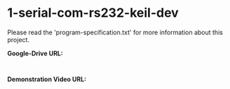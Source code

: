# 1-serial-com-rs232-keil-dev

Please read the 'program-specification.txt' for more information about this
project.

**Google-Drive URL:**
```
  
```

**Demonstration Video URL:**
```
 
``` 
